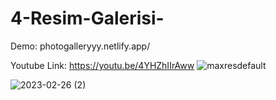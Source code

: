 # 4-Resim-Galerisi-

Demo: photogalleryyy.netlify.app/

Youtube Link: https://youtu.be/4YHZhIIrAww
![maxresdefault](https://user-images.githubusercontent.com/112883476/232310625-e0858f36-adf1-420b-a919-af6afd1d0e41.jpg)

![2023-02-26 (2)](https://user-images.githubusercontent.com/112883476/232311366-0e74d1ae-a86f-46d6-8f05-45b8594ccc72.png)
